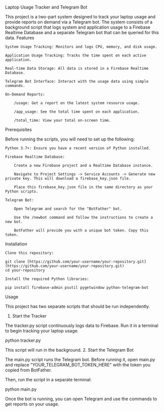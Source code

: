 Laptop Usage Tracker and Telegram Bot

This project is a two-part system designed to track your laptop usage and provide reports on demand via a Telegram bot. The system consists of a background script that logs system and application usage to a Firebase Realtime Database and a separate Telegram bot that can be queried for this data.
Features

    System Usage Tracking: Monitors and logs CPU, memory, and disk usage.

    Application Usage Tracking: Tracks the time spent on each active application.

    Real-time Data Storage: All data is stored in a Firebase Realtime Database.

    Telegram Bot Interface: Interact with the usage data using simple commands.

    On-Demand Reports:

        /usage: Get a report on the latest system resource usage.

        /app_usage: See the total time spent on each application.

        /total_time: View your total on-screen time.

Prerequisites

Before running the scripts, you will need to set up the following:

    Python 3.7+: Ensure you have a recent version of Python installed.

    Firebase Realtime Database:

        Create a new Firebase project and a Realtime Database instance.

        Navigate to Project Settings -> Service Accounts -> Generate new private key. This will download a firebase_key.json file.

        Place this firebase_key.json file in the same directory as your Python scripts.

    Telegram Bot:

        Open Telegram and search for the "BotFather" bot.

        Use the /newbot command and follow the instructions to create a new bot.

        BotFather will provide you with a unique bot token. Copy this token.

Installation

    Clone this repository:

    git clone [https://github.com/your-username/your-repository.git](https://github.com/your-username/your-repository.git)
    cd your-repository

    Install the required Python libraries:

    pip install firebase-admin psutil pygetwindow python-telegram-bot

Usage

This project has two separate scripts that should be run independently.
1. Start the Tracker

The tracker.py script continuously logs data to Firebase. Run it in a terminal to begin tracking your laptop usage.

python tracker.py

This script will run in the background.
2. Start the Telegram Bot

The main.py script runs the Telegram bot. Before running it, open main.py and replace "YOUR_TELEGRAM_BOT_TOKEN_HERE" with the token you copied from BotFather.

Then, run the script in a separate terminal:

python main.py

Once the bot is running, you can open Telegram and use the commands to get reports on your usage.
